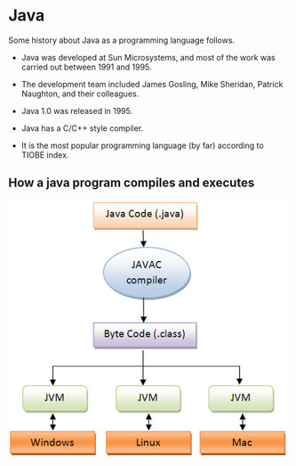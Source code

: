 ---
---
# Java

Some history about Java as a programming language follows.

* Java was developed at Sun Microsystems, and most of the work was carried out between 1991 and 1995.

* The development team included James Gosling, Mike Sheridan, Patrick Naughton, and their colleagues.

* Java 1.0 was released in 1995.

* Java has a C/C++ style compiler.

* It is the most popular programming language \(by far\) according to TIOBE index.

## How a java program compiles and executes

![](/fig/javaCompileExecute.png)
